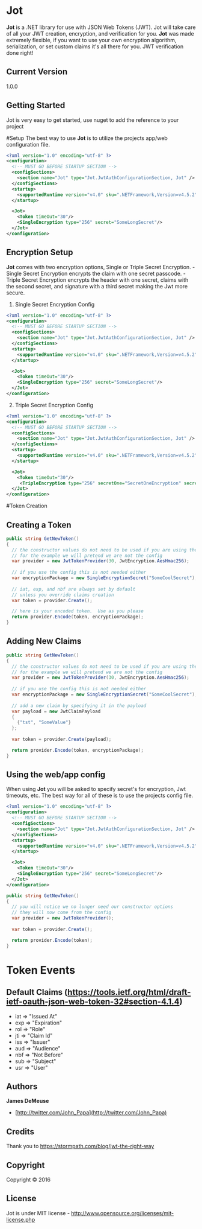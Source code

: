 # Jot
**Jot** is a .NET library for use with JSON Web Tokens (JWT).  Jot will take care of all your JWT creation, encryption, and verification for you.  **Jot** was made extremely flexible, if you want to use your own encryption algorithm, serialization, or set custom claims it's all there for you. JWT verification done right!

## Current Version
1.0.0

## Getting Started
Jot is very easy to get started, use nuget to add the reference to your project

#Setup
The best way to use **Jot** is to utilize the projects app/web configuration file.  
```xml
<?xml version="1.0" encoding="utf-8" ?>
<configuration>
  <!-- MUST GO BEFORE STARTUP SECTION -->
  <configSections>
    <section name="Jot" type="Jot.JwtAuthConfigurationSection, Jot" />
  </configSections>
  <startup>
    <supportedRuntime version="v4.0" sku=".NETFramework,Version=v4.5.2" />
  </startup>

  <Jot>
    <Token timeOut="30"/>
    <SingleEncryption type="256" secret="SomeLongSecret"/>
  </Jot>
</configuration>
```

## Encryption Setup
**Jot** comes with two encryption options, Single or Triple Secret Encryption.
-Single Secret Encryption encrypts the claim with one secret passcode.
-Triple Secret Encryption encrypts the header with one secret, claims with the second secret, and signature with a third secret making the Jwt more secure.

1. Single Secret Encryption Config
```xml
<?xml version="1.0" encoding="utf-8" ?>
<configuration>
  <!-- MUST GO BEFORE STARTUP SECTION -->
  <configSections>
    <section name="Jot" type="Jot.JwtAuthConfigurationSection, Jot" />
  </configSections>
  <startup>
    <supportedRuntime version="v4.0" sku=".NETFramework,Version=v4.5.2" />
  </startup>

  <Jot>
    <Token timeOut="30"/>
    <SingleEncryption type="256" secret="SomeLongSecret"/>
  </Jot>
</configuration>
```

2. Triple Secret Encryption Config
```xml
<?xml version="1.0" encoding="utf-8" ?>
<configuration>
  <!-- MUST GO BEFORE STARTUP SECTION -->
  <configSections>
    <section name="Jot" type="Jot.JwtAuthConfigurationSection, Jot" />
  </configSections>
  <startup>
    <supportedRuntime version="v4.0" sku=".NETFramework,Version=v4.5.2" />
  </startup>

  <Jot>
    <Token timeOut="30"/>
     <TripleEncryption type="256" secretOne="SecretOneEncryption" secretTwo="SecretTwoEncryption" secretThree="SecretThreeEncryption" />
  </Jot>
</configuration>
```

#Token Creation

## Creating a Token
```C#
public string GetNewToken()
{
  // the constructor values do not need to be used if you are using the app/web config
  // for the example we will pretend we are not the config
  var provider = new JwtTokenProvider(30, JwtEncryption.AesHmac256);
  
  // if you use the config this is not needed either
  var encryptionPackage = new SingleEncryptionSecret("SomeCoolSecret");
  
  // iat, exp, and nbf are always set by default
  // unless you override claims creation
  var token = provider.Create();

  // here is your encoded token.  Use as you please
  return provider.Encode(token, encryptionPackage);
}
```
## Adding New Claims
```C#
public string GetNewToken()
{
  // the constructor values do not need to be used if you are using the app/web config
  // for the example we will pretend we are not the config
  var provider = new JwtTokenProvider(30, JwtEncryption.AesHmac256);
  
  // if you use the config this is not needed either
  var encryptionPackage = new SingleEncryptionSecret("SomeCoolSecret");
  
  // add a new claim by specifying it in the payload
  var payload = new JwtClaimPayload
  {
    {"tst", "SomeValue"}
  };
  
  var token = provider.Create(payload);

  return provider.Encode(token, encryptionPackage);
}
```

## Using the web/app config
When using **Jot** you will be asked to specify secret's for encryption, Jwt timeouts, etc.  The best way for all of these is to use the projects config file.
```xml
<?xml version="1.0" encoding="utf-8" ?>
<configuration>
  <!-- MUST GO BEFORE STARTUP SECTION -->
  <configSections>
    <section name="Jot" type="Jot.JwtAuthConfigurationSection, Jot" />
  </configSections>
  <startup>
    <supportedRuntime version="v4.0" sku=".NETFramework,Version=v4.5.2" />
  </startup>

  <Jot>
    <Token timeOut="30"/>
    <SingleEncryption type="256" secret="SomeLongSecret"/>
  </Jot>
</configuration>
```
```C#
public string GetNewToken()
{
  // you will notice we no longer need our constructor options
  // they will now come from the config
  var provider = new JwtTokenProvider();
  
  var token = provider.Create();

  return provider.Encode(token);
}
```

# Token Events

## Default Claims (https://tools.ietf.org/html/draft-ietf-oauth-json-web-token-32#section-4.1.4)
- iat => "Issued At"
- exp => "Expiration"
- rol => "Role"
- jti => "Claim Id"
- iss => "Issuer"
- aud => "Audience"
- nbf => "Not Before"
- sub => "Subject"
- usr => "User"


## Authors
**James DeMeuse**

+ [http://twitter.com/John_Papa](http://twitter.com/John_Papa)

## Credits
Thank you to https://stormpath.com/blog/jwt-the-right-way

## Copyright
Copyright © 2016

## License
Jot is under MIT license - http://www.opensource.org/licenses/mit-license.php
